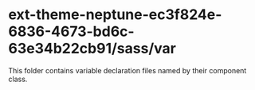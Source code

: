 # ext-theme-neptune-ec3f824e-6836-4673-bd6c-63e34b22cb91/sass/var

This folder contains variable declaration files named by their component class.
